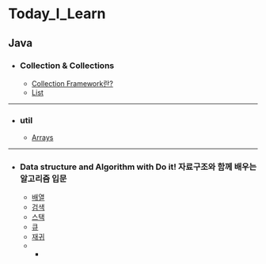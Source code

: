 # Today_I_Learn

## Java

- ### Collection & Collections     
  - [Collection Framework란?](https://github.com/OOOIOOOIO/Today_I_Learn/blob/master/Collection%20%26%20Collections/Collection%20Framework%EB%9E%80%3FCollection%EC%9D%B4%EB%9E%80.md)
  - [List](https://github.com/OOOIOOOIO/Today_I_Learn/blob/master/Collection%20&%20Collections/List.md)
 
--------------------------------------
- ### util
  - [Arrays]()
--------------------------------------
- ### Data structure and Algorithm with Do it! 자료구조와 함께 배우는 알고리즘 입문
  - [배열]()
  - [검색]()
  - [스택]()
  - [큐]()
  - [재귀]()
  - -
